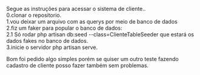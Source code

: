 Segue as instruções para acessar o sistema de cliente.. 
<br>
0.clonar o repositorio.<br> 
1.vou deixar um arquivo com as querys por meio de banco de dados<br> 
2.fiz um faker para popular o banco de dados:<br> 
2.1 Só rodar php artisan db:seed --class=ClienteTableSeeder que estará os dados fakes no banco de dados.<br> 
3.inicie o servidor php artisan serve.<br>

Bom foi pedido algo simples porém se quiser um outro teste fazendo cadastro de cliente posso fazer também sem problemas.
